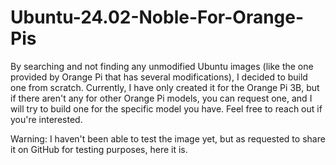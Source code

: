 # Ubuntu-24.02-Noble-For-Orange-Pis
By searching and not finding any unmodified Ubuntu images (like the one provided by Orange Pi that has several modifications), I decided to build one from scratch. Currently, I have only created it for the Orange Pi 3B, but if there aren't any for other Orange Pi models, you can request one, and I will try to build one for the specific model you have. Feel free to reach out if you're interested.


Warning: I haven't been able to test the image yet, but as requested to share it on GitHub for testing purposes, here it is.
